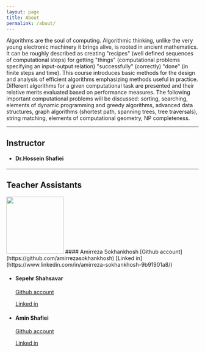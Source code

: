 ```yaml
---
layout: page
title: About
permalink: /about/
---
```


Algorithms are the soul of computing. Algorithmic thinking, unlike the very young electronic machinery it brings
alive, is rooted in ancient mathematics. It can be roughly described as creating "recipes" (well defined sequences
of computational steps) for getting "things" (computational problems specifying an input-output relation)
"successfully" (correctly) "done" (in finite steps and time). This course introduces basic methods for the design
and analysis of efficient algorithms emphasizing methods useful in practice. Different algorithms for a given
computational task are presented and their relative merits evaluated based on performance measures. The
following important computational problems will be discussed: sorting, searching, elements of dynamic
programming and greedy algorithms, advanced data structures, graph algorithms (shortest path, spanning trees,
tree traversals), string matching, elements of computational geometry, NP completeness.

---
## Instructor 
- #### Dr.Hossein Shafiei

--- 

## Teacher Assistants


<img src='https://kntu-ce.github.io/PG_AD/assets/images/Amirreza_Sokhankhosh.jpg' width='150' height='150'>
#### Amirreza Sokhankhosh
[Github account](https://github.com/amirrezasokhankhosh)
[Linked in](https://www.linkedin.com/in/amirreza-sokhankhosh-9b91901a8/)

- #### Sepehr Shahsavar
    [Github account](https://github.com/SepehrShahsavar)
    
    [Linked in](https://www.linkedin.com/in/sepehr-shahsavar-5884a6187/)

- #### Amin Shafiei
    [Github account](https://github.com/shamohamin)

    [Linked in](https://www.linkedin.com/in/mohammad-amin-shafiee-6739b6175/)